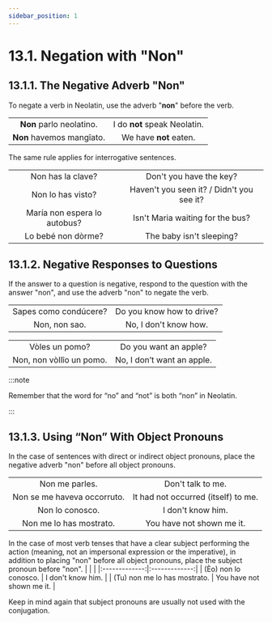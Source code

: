 ```yaml
---
sidebar_position: 1
---
```


# 13.1. Negation with "Non"

## 13.1.1. The Negative Adverb "Non"
To negate a verb in Neolatin, use the adverb "**non**" before the verb.

|       |     |
|:-------------:|:-------------:|
| **Non**  parlo neolatino. | I do **not** speak Neolatin. |
| **Non**  havemos mangîato. | We have **not** eaten. |

The same rule applies for interrogative sentences.

|       |     |
|:-------------:|:-------------:|
| Non has la clave? | Don't you have the key? |
| Non lo has visto? | Haven't you seen it? / Didn't you see it? |
| María non espera lo autobus? | Isn't Maria waiting for the bus? |
| Lo bebé non dòrme? | The baby isn't sleeping? |

## 13.1.2. Negative Responses to Questions
If the answer to a question is negative, respond to the question with the answer "non", and use the adverb "non" to negate the verb.

|       |     |
|:-------------:|:-------------:|
| Sapes como condúcere? | Do you know how to drive? |
| Non, non sao. | No, I don't know how. |

|       |     |
|:-------------:|:-------------:|
| Vòles un pomo? | Do you want an apple? |
| Non, non vòllîo un pomo. | No, I don’t want an apple. |

:::note

Remember that the word for “no” and “not” is both “non” in Neolatin.

:::


## 13.1.3. Using “Non” With Object Pronouns
In the case of sentences with direct or indirect object pronouns, place the negative adverb "non" before all object pronouns.

|       |     |
|:-------------:|:-------------:|
| Non me parles. | Don't talk to me. |
| Non se me haveva occorruto. | It had not occurred (itself) to me. |
| Non lo conosco. | I don't know him. |
| Non me lo has mostrato. | You have not shown me it. |

In the case of most verb tenses that have a clear subject performing the action (meaning, not an impersonal expression or the imperative), in addition to placing "non" before all object pronouns, place the subject pronoun before "non".
|       |     |
|:-------------:|:-------------:|
| (Èo) non lo conosco. | I don't know him. |
| (Tu) non me lo has mostrato. | You have not shown me it. |

Keep in mind again that subject pronouns are usually not used with the conjugation.
